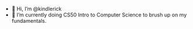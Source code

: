 - 👋 Hi, I’m @kindlerick
- 🌱 I’m currently doing CS50 Intro to Computer Science to brush up on my fundamentals.

